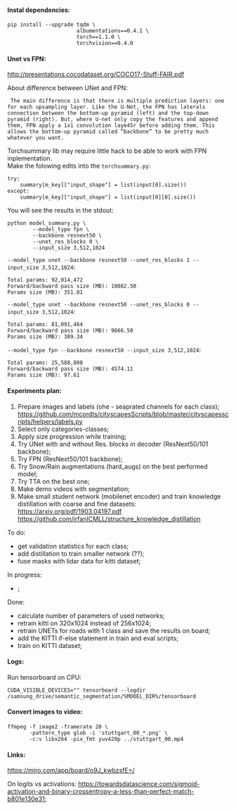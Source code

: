 
#### Instal dependencies:  
```
pip install --upgrade tqdm \
                      albumentations==0.4.1 \
                      torch==1.1.0 \ 
                      torchvision==0.4.0
```  

#### Unet vs FPN:  

http://presentations.cocodataset.org/COCO17-Stuff-FAIR.pdf  

About difference between UNet and FPN:  
```
 The main difference is that there is multiple prediction layers: one for each upsampling layer. Like the U-Net, the FPN has laterals connection between the bottom-up pyramid (left) and the top-down pyramid (right). But, where U-net only copy the features and append them, FPN apply a 1x1 convolution laye45r before adding them. This allows the bottom-up pyramid called “backbone” to be pretty much whatever you want.  
```  

Torchsummary lib may require little hack to be able to work with FPN inplementation.  
Make the folowing edits into the `torchsummary.py`:  
```
try:
    summary[m_key]["input_shape"] = list(input[0].size()) 
except:
    summary[m_key]["input_shape"] = list(input[0][0].size()) 
```  

You will see the results in the stdout:  
```
python model_summary.py \
        --model_type fpn \
        --backbone resnext50 \
        --unet_res_blocks 0 \
        --input_size 3,512,1024
```  

`--model_type unet --backbone resnext50 --unet_res_blocks 1 --input_size 3,512,1024`:  
```
Total params: 92,014,472
Forward/backward pass size (MB): 10082.50 
Params size (MB): 351.01
```  

`--model_type unet --backbone resnext50 --unet_res_blocks 0 --input_size 3,512,1024`:  
```
Total params: 81,091,464 
Forward/backward pass size (MB): 9666.50
Params size (MB): 309.34
```  

`--model_type fpn --backbone resnext50 --input_size 3,512,1024`:  
```
Total params: 25,588,808
Forward/backward pass size (MB): 4574.11
Params size (MB): 97.61
```  

#### Experiments plan:  
1. Prepare images and labels (ohe - seaprated channels for each class);  
        https://github.com/mcordts/cityscapesScripts/blob/master/cityscapesscripts/helpers/labels.py  
2. Select only categories-classes;  
3. Apply size progression while training;  
4. Try UNet with and without Res. blocks in decoder (ResNext50/101 backbone);  
5. Try FPN (ResNext50/101 backbone);  
6. Try Snow/Rain augmentations (hard_augs) on the best performed model;  
7. Try TTA on the best one;  
8. Make demo videos with segmentation;  
9. Make small student network (mobilenet encoder) and train knowledge distillation with coarse and fine datasets:  
        https://arxiv.org/pdf/1903.04197.pdf
        https://github.com/irfanICMLL/structure_knowledge_distillation

To do:   
 - get validation statistics for each class;  
 - add distillation to train smaller network (??);  
 - fuse masks with lidar data for kitti dataset;  

In progress:  
- ;  

Done:  
 - calculate number of parameters of used networks; 
 - retrain kitti on 320x1024 instead of 256x1024;  
 - retrain UNETs for roads with 1 class and save the results on board;  
 - add the KITTI if-else statement in train and eval scripts;  
 - train on KITTI dataset;  

#### Logs:  
Run tensorboard on CPU:  
```
CUDA_VISIBLE_DEVICES="" tensorboard --logdir /samsung_drive/semantic_segmentation/%MDOEL_DIR%/tensorboard  
```  

#### Convert images to video:  

```
ffmpeg -f image2 -framerate 20 \
       -pattern_type glob -i 'stuttgart_00_*.png' \
       -c:v libx264 -pix_fmt yuv420p ../stuttgart_00.mp4
```  

#### Links: 

https://miro.com/app/board/o9J_kwbzsfE=/  

On logits vs activations: https://towardsdatascience.com/sigmoid-activation-and-binary-crossentropy-a-less-than-perfect-match-b801e130e31;  

